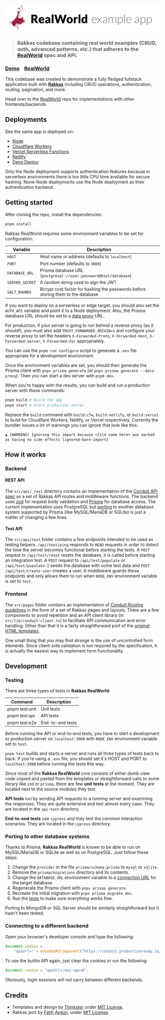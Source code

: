 # ![Rakkas RealWorld](logo.png)

> ### Rakkas codebase containing real world examples (CRUD, auth, advanced patterns, etc.) that adheres to the [RealWorld](https://github.com/gothinkster/realworld) spec and API.

### [Demo](https://realworld.rakkasjs.org/)&nbsp;&nbsp;&nbsp;&nbsp;[RealWorld](https://github.com/gothinkster/realworld)

This codebase was created to demonstrate a fully fledged fullstack application built with **[Rakkas](https://rakkasjs.org)** including CRUD operations, authentication, routing, pagination, and more.

Head over to the [RealWorld](https://github.com/gothinkster/realworld) repo for implementations with other frontends/backends

## Deployments

See the same app is deployed on:

- [Node](https://realworld.rakkasjs.org)
- [Cloudflare Workers](https://rakkas-realworld.rakkasjs.workers.dev/)
- [Vercel Serverless Functions](https://rakkas-realworld.vercel.app/)
- [Netlify](https://rakkas-realworld.netlify.app/)
- [Deno Deploy](https://rakkas-realworld.deno.dev/)

Only the Node deployment supports authentication features because in serverless environments there is too little CPU time available for secure hashing. None-Node deployments use the Node deployment as their authentication backend.

## Getting started

After cloning the repo, install the dependencies:

```sh
pnpm install
```

Rakkas RealWorld requires some environment variables to be set for configuration:

| Variable        | Description                                                                      |
| --------------- | -------------------------------------------------------------------------------- |
| `HOST`          | Host name or address (defaults to `localhost`)                                   |
| `PORT`          | Port number (defaults to `3000`)                                                 |
| `DATABASE_URL`  | Prisma database URL (`postgresql://user:password@host/database`)                 |
| `SERVER_SECRET` | A random string used to sign the JWT                                             |
| `SALT_ROUNDS`   | Bcrypt cost factor for hashing the passwords before storing them to the database |

If you want to deploy on a serverless or edge target, you should also set the `AUTH_API` variable and point it to a Node deployment. Also, the Prisma database URL should be set to a [data proxy](https://www.prisma.io/docs/data-platform/data-proxy) URL.

For production, if your server is going to run behind a reverse proxy (as it should!), you must also add `TRUST_FORWARDED_ORIGIN=1` and configure your reverse proxy to set the headers `X-Forwarded-Proto`, `X-Forwarded-Host`, `X-Forwarded-Server`, `X-Forwarded-For` appropriately.

You can use the `pnpm run configure` script to generate a `.env` file appropriate for a development environment.

Once the environment variables are set, you should then generate the Prisma client with `pnpx prisma generate` (or `pnpx prisma generate --data-proxy`). Then you can start a dev server with `pnpm dev`.

When you're happy with the results, you can build and run a production server with these commands:

```sh
pnpm build # Build the app
pnpm start # Start production server
```

Replace the `build` command with `build:cfw`, `build:netlify`, or `build:vercel` to build for Cloudflare Workers, Netlify, or Vercel respectively. Currently the bundler issues a lot of warnings you can ignore that look like this:

```
▲ [WARNING] Ignoring this import because <file name here> was marked as having no side effects [ignored-bare-import]
```

## How it works

### Backend

#### REST API

The `src/api/_rest` directory contains an implementation of the [Conduit API spec](https://github.com/gothinkster/realworld/tree/master/api) as a set of Rakkas API routes and middleware functions. The backend uses [zod](https://github.com/colinhacks/zod) for request body validation and [Prisma](https://www.prisma.io) for database access. The current implementation uses PostgreSQL but [porting](#porting-to-other-database-systems) to another database system supported by Prisma (like MySQL/MariaDB or SQLite) is just a matter of changing a few lines.

#### Test API

The `src/api/test` folder contains a few endpoints intended to be used as testing helpers. `/api/test/ping` responds to `HEAD` requests in order to detect the time the server becomes functional before starting the tests. A `POST` request to `/api/test/reset` resets the database, it is called before starting an integration test. A `POST` request to `/api/test/populate` or `/api/test/populate-2` seeds the database with some test data and `POST /api/test/create-user` creates a user. A middleware guards these endpoints and only allows them to run when `NODE_ENV` environment variable is set to `test`.

### Frontend

The `src/pages` folder contains an implementation of [Conduit Routing guidelines](https://github.com/gothinkster/realworld/tree/master/spec#routing-guidelines) in the form of a set of Rakkas pages and layouts. There are a few components to avoid repetition and an API client library (in `src/lib/conduit-client.ts`) to facilitate API communication and error handling. Other than that it is a fairly straightforward port of the [original HTML templates](https://github.com/gothinkster/realworld-starter-kit/blob/master/FRONTEND_INSTRUCTIONS.md#layout).

One small thing that you may find strange is the use of uncontrolled form elements. Since client-side validation is not required by the specification, it is actually the easiest way to implement form functionality.

## Development

### Testing

There are three types of tests in **Rakkas RealWorld**:

| Command        | Description      |
| -------------- | ---------------- |
| pnpm test:unit | Unit tests       |
| pnpm test:api  | API tests        |
| pnpm test:e2e  | End-to-end tests |

Before running the API or end-to-end tests, you have to start a development or production server on `localhost:3000` with `NODE_ENV` environment variable set to `test`.

`pnpm test` builds and starts a server and runs all three types of tests back to back. If you're using a `.env` file, you should set it's HOST and PORT to `localhost:3000` before running the tests this way.

Since most of the **Rakkas RealWorld** core consists of either dumb view code copied and pasted from the templates or straightforward calls to some library like `zod` or `prisma`, there are few **unit tests** at the moment. They are located next to the source modules they test.

**API tests** run by sending API requests to a running server and examining the responses. They are quite extensive and test almost every case. They are located in the `api-test` directory.

**End-to-end tests** use `cypress` and they test the common interaction scenarios. They are located in the `cypress` directory.

### Porting to other database systems

Thanks to Prisma, **Rakkas RealWorld** is known to be able to run on MySQL/MariaDB or SQLite as well as on PostgreSQL. Just follow these steps:

1. Change the `provider` in the file `prisma/schema.prisma` to `mysql` or `sqlite`.
2. Remove the `prisma/migrations` directory and its contents.
3. Change the `DATABASE_URL` environment variable to a [connection URL](https://www.prisma.io/docs/reference/database-reference/connection-urls) for the target database.
4. Regenerate the Prisma client with `pnpx prisma generate`.
5. Recreate the initial migration with `pnpx prisma migrate dev`.
6. Run the [tests](#testing) to make sure everything works fine.

Porting to MongoDB or SQL Server should be similarly straightforward but it hasn't been tested.

### Connecting to a different backend

Open your browser's developer console and type the following:

```js
document.cookie =
	"apiUrl=" + encodeURIComponent("https://conduit.productionready.io/api"); // Or any other compatible backend URL
```

To use the builtin API again, just clear the cookies or run the following:

```js
document.cookie = "apiUrl=;max-age=0";
```

Obviously, login sessions will not carry between different backends.

## Credits

- Templates and design by [Thinkster](https://thinkster.io) under [MIT License](https://opensource.org/licenses/MIT).
- Rakkas port by [Fatih Aygün](https://github.com/cyco130), under [MIT License](https://opensource.org/licenses/MIT).

